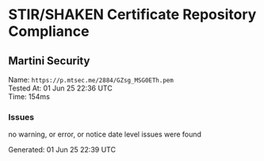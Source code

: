 # STIR/SHAKEN Certificate Repository Compliance

## Martini Security

Name: `https://p.mtsec.me/2884/GZsg_MSG0ETh.pem`\
Tested At: 01 Jun 25 22:36 UTC\
Time: 154ms

### Issues

no warning, or error, or notice date level issues were found

Generated: 01 Jun 25 22:39 UTC